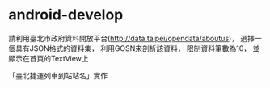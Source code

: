 # android-develop
請利用臺北市政府資料開放平台(http://data.taipei/opendata/aboutus)，
選擇一個具有JSON格式的資料集，
利用GOSN來剖析該資料，
限制資料筆數為10，
並顯示在首頁的TextView上

「臺北捷運列車到站站名」實作
